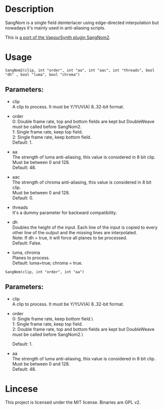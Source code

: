 # Description

SangNom is a single field deinterlacer using edge-directed interpolation but nowadays it's mainly used in anti-aliasing scripts.

This is [a port of the VapourSynth plugin SangNom2](https://github.com/dubhater/vapoursynth-sangnom).

# Usage

```
SangNom2(clip, int "order", int "aa", int "aac", int "threads", bool "dh" , bool "luma", bool "chroma")
```

## Parameters:

- clip\
    A clip to process. It must be Y/YUV(A) 8..32-bit format.
    
- order\
    0: Double frame rate, top and bottom fields are kept but DoubleWeave must be called before SangNom2.\
    1: Single frame rate, keep top field.\
    2: Single frame rate, keep bottom field.\
    Default: 1.
    
- aa\
    The strength of luma anti-aliasing, this value is considered in 8 bit clip.\
    Must be between 0 and 128.\
    Default: 48.
    
- aac\
    The strength of chroma anti-aliasing, this value is considered in 8 bit clip.\
    Must be between 0 and 128.\
    Default: 0.
    
- threads\
    It's a dummy parameter for backward compatibility.

- dh\
    Doubles the height of the input. Each line of the input is copied to every other line of the output and the missing lines are interpolated.\
    Note: If dh = true, it will force all planes to be processed.\
    Default: False.
    
- luma, chroma\
    Planes to process.\
    Default: luma=true; chroma = true.


```
SangNom(clip, int "order", int "aa")
```

## Parameters:

- clip\
    A clip to process. It must be Y/YUV(A) 8..32-bit format.
    
- order\
    0: Single frame rate, keep bottom field.\    
    1: Single frame rate, keep top field.\
    2: Double frame rate, top and bottom fields are kept but DoubleWeave must be called before SangNom2.\
    
    Default: 1.
    
- aa\
    The strength of luma anti-aliasing, this value is considered in 8 bit clip.\
    Must be between 0 and 128.\
    Default: 48.

# Lincese

This project is licensed under the MIT license. Binaries are GPL v2.
